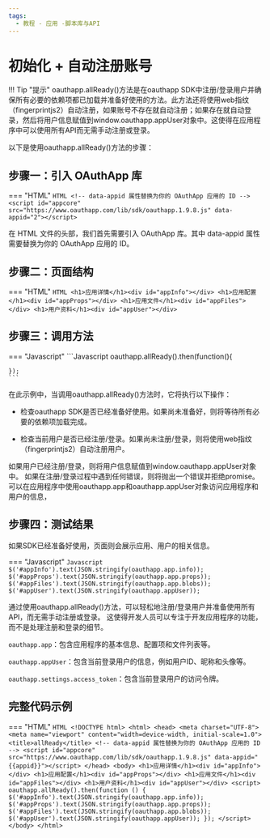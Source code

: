 ```yaml
---
tags:
  - 教程 - 应用 -脚本库与API
---
```



# 初始化 + 自动注册账号

!!! Tip "提示"
    oauthapp.allReady()方法是在oauthapp SDK中注册/登录用户并确保所有必要的依赖项都已加载并准备好使用的方法。此方法还将使用web指纹（fingerprintjs2）自动注册，如果账号不存在就自动注册；如果存在就自动登录，然后将用户信息赋值到window.oauthapp.appUser对象中。这使得在应用程序中可以使用所有API而无需手动注册或登录。

以下是使用oauthapp.allReady()方法的步骤：


## 步骤一：引入 OAuthApp 库
=== "HTML"
    ```HTML
    <!-- data-appid 属性替换为你的 OAuthApp 应用的 ID -->
    <script id="appcore" src="https://www.oauthapp.com/lib/sdk/oauthapp.1.9.8.js" data-appid="2"></script>
    ```

在 HTML 文件的头部，我们首先需要引入 OAuthApp 库。其中 data-appid 属性需要替换为你的 OAuthApp 应用的 ID。


## 步骤二：页面结构

=== "HTML"
    ```HTML
    <h1>应用详情</h1><div id="appInfo"></div>
    <h1>应用配置</h1><div id="appProps"></div>
    <h1>应用文件</h1><div id="appFiles"></div>
    <h1>用户资料</h1><div id="appUser"></div>
    ```

## 步骤三：调用方法

=== "Javascript"
    ```Javascript
    oauthapp.allReady().then(function(){
      
    });
    ```

在此示例中，当调用oauthapp.allReady()方法时，它将执行以下操作：

- 检查oauthapp SDK是否已经准备好使用。如果尚未准备好，则将等待所有必要的依赖项加载完成。

- 检查当前用户是否已经注册/登录。如果尚未注册/登录，则将使用web指纹（fingerprintjs2）自动注册用户。

如果用户已经注册/登录，则将用户信息赋值到window.oauthapp.appUser对象中。
如果在注册/登录过程中遇到任何错误，则将抛出一个错误并拒绝promise。可以在应用程序中使用oauthapp.app和oauthapp.appUser对象访问应用程序和用户的信息，

## 步骤四：测试结果

如果SDK已经准备好使用，页面则会展示应用、用户的相关信息。

=== "Javascript"
    ```Javascript
      $('#appInfo').text(JSON.stringify(oauthapp.app.info));
      $('#appProps').text(JSON.stringify(oauthapp.app.props));
      $('#appFiles').text(JSON.stringify(oauthapp.app.blobs));
      $('#appUser').text(JSON.stringify(oauthapp.appUser));
    ```

通过使用oauthapp.allReady()方法，可以轻松地注册/登录用户并准备使用所有API，而无需手动注册或登录。
这使得开发人员可以专注于开发应用程序的功能，而不是处理注册和登录的细节。

`oauthapp.app`：包含应用程序的基本信息、配置项和文件列表等。

`oauthapp.appUser`：包含当前登录用户的信息，例如用户ID、昵称和头像等。

`oauthapp.settings.access_token`：包含当前登录用户的访问令牌。


## 完整代码示例

=== "HTML"
    ```HTML
    <!DOCTYPE html>
    <html>
    <head>
        <meta charset="UTF-8">
        <meta name="viewport" content="width=device-width, initial-scale=1.0">
        <title>allReady</title>
        <!-- data-appid 属性替换为你的 OAuthApp 应用的 ID -->
        <script id="appcore" src="https://www.oauthapp.com/lib/sdk/oauthapp.1.9.8.js" data-appid="{{appid}}"></script>
    </head>
    <body>
    <h1>应用详情</h1><div id="appInfo"></div>
    <h1>应用配置</h1><div id="appProps"></div>
    <h1>应用文件</h1><div id="appFiles"></div>
    <h1>用户资料</h1><div id="appUser"></div>
    <script>
        oauthapp.allReady().then(function () {
          $('#appInfo').text(JSON.stringify(oauthapp.app.info));
          $('#appProps').text(JSON.stringify(oauthapp.app.props));
          $('#appFiles').text(JSON.stringify(oauthapp.app.blobs));
          $('#appUser').text(JSON.stringify(oauthapp.appUser));
        });
    </script>
    </body>
    </html>
    ```